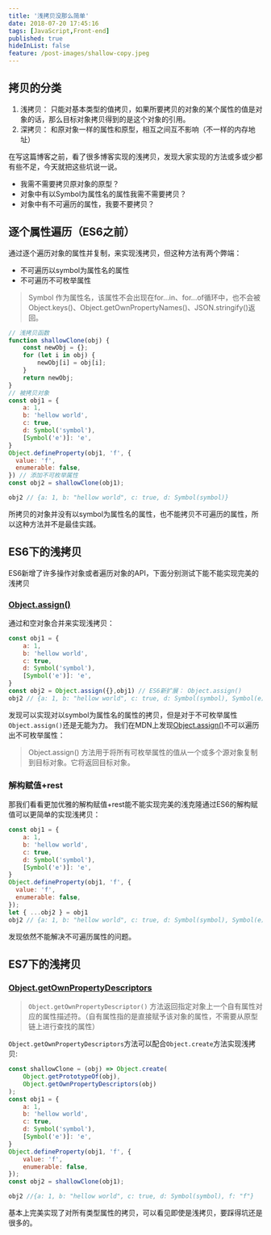 ```yaml
---
title: '浅拷贝没那么简单'
date: 2018-07-20 17:45:16
tags: [JavaScript,Front-end]
published: true
hideInList: false
feature: /post-images/shallow-copy.jpeg
---
```

## 拷贝的分类

1. 浅拷贝： 只能对基本类型的值拷贝，如果所要拷贝的对象的某个属性的值是对象的话，那么目标对象拷贝得到的是这个对象的引用。
2. 深拷贝： 和原对象一样的属性和原型，相互之间互不影响（不一样的内存地址）

在写这篇博客之前，看了很多博客实现的浅拷贝，发现大家实现的方法或多或少都有些不足，今天就把这些坑说一说。

- 我需不需要拷贝原对象的原型？
- 对象中有以Symbol为属性名的属性我需不需要拷贝？
- 对象中有不可遍历的属性，我要不要拷贝？

## 逐个属性遍历（ES6之前）
通过逐个遍历对象的属性并复制，来实现浅拷贝，但这种方法有两个弊端：

- 不可遍历以symbol为属性名的属性
- 不可遍历不可枚举属性

>Symbol 作为属性名，该属性不会出现在for...in、for...of循环中，也不会被Object.keys()、Object.getOwnPropertyNames()、JSON.stringify()返回。

```js
// 浅拷贝函数
function shallowClone(obj) {
    const newObj = {};
    for (let i in obj) {
        newObj[i] = obj[i];
    }
    return newObj;
}
// 被拷贝对象
const obj1 = {
    a: 1,
    b: 'hellow world',
    c: true,
    d: Symbol('symbol'),
    [Symbol('e')]: 'e',
}
Object.defineProperty(obj1, 'f', {
  value: 'f',
  enumerable: false,
}) // 添加不可枚举属性
const obj2 = shallowClone(obj1);

obj2 // {a: 1, b: "hellow world", c: true, d: Symbol(symbol)}
```

所拷贝的对象并没有以symbol为属性名的属性，也不能拷贝不可遍历的属性，所以这种方法并不是最佳实践。

## ES6下的浅拷贝

ES6新增了许多操作对象或者遍历对象的API，下面分别测试下能不能实现完美的浅拷贝

### [Object.assign()](https://developer.mozilla.org/zh-CN/docs/Web/JavaScript/Reference/Global_Objects/Object/assign)

通过和空对象合并来实现浅拷贝：

```js
const obj1 = {
    a: 1,
    b: 'hellow world',
    c: true,
    d: Symbol('symbol'),
    [Symbol('e')]: 'e',
}
const obj2 = Object.assign({},obj1) // ES6新扩展： Object.assign() 
obj2 // {a: 1, b: "hellow world", c: true, d: Symbol(symbol), Symbol(e): "e"}
```

发现可以实现对以symbol为属性名的属性的拷贝，但是对于不可枚举属性`Object.assign()`还是无能为力。 我们在MDN上发现[Object.assign()](https://developer.mozilla.org/zh-CN/docs/Web/JavaScript/Reference/Global_Objects/Object/assign)不可以遍历出不可枚举属性：

>Object.assign() 方法用于将所有可枚举属性的值从一个或多个源对象复制到目标对象。它将返回目标对象。

### 解构赋值+rest

那我们看看更加优雅的解构赋值+rest能不能实现完美的浅克隆通过ES6的解构赋值可以更简单的实现浅拷贝：

```js
const obj1 = {
    a: 1,
    b: 'hellow world',
    c: true,
    d: Symbol('symbol'),
    [Symbol('e')]: 'e',
}
Object.defineProperty(obj1, 'f', {
  value: 'f',
  enumerable: false,
});
let { ...obj2 } = obj1
obj2 // {a: 1, b: "hellow world", c: true, d: Symbol(symbol), Symbol(e): "e"}
```

发现依然不能解决不可遍历属性的问题。

## ES7下的浅拷贝

### [Object.getOwnPropertyDescriptors](https://developer.mozilla.org/zh-CN/docs/Web/JavaScript/Reference/Global_Objects/Object/getOwnPropertyDescriptor)

>`Object.getOwnPropertyDescriptor()` 方法返回指定对象上一个自有属性对应的属性描述符。（自有属性指的是直接赋予该对象的属性，不需要从原型链上进行查找的属性）

`Object.getOwnPropertyDescriptors`方法可以配合`Object.create`方法实现浅拷贝:

```js
const shallowClone = (obj) => Object.create(
    Object.getPrototypeOf(obj),
    Object.getOwnPropertyDescriptors(obj)
);
const obj1 = {
    a: 1,
    b: 'hellow world',
    c: true,
    d: Symbol('symbol'),
    [Symbol('e')]: 'e',
}
Object.defineProperty(obj1, 'f', {
    value: 'f',
    enumerable: false,
});
const obj2 = shallowClone(obj1);

obj2 //{a: 1, b: "hellow world", c: true, d: Symbol(symbol), f: "f"}
```

基本上完美实现了对所有类型属性的拷贝，可以看见即使是浅拷贝，要踩得坑还是很多的。